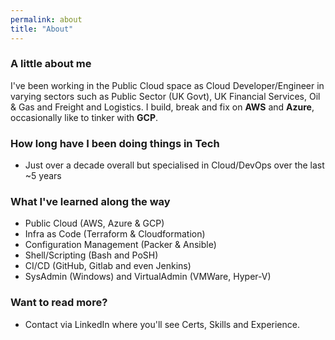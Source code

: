 ```yaml
---
permalink: about
title: "About"
---
```


### A little about me

I've been working in the Public Cloud space as Cloud Developer/Engineer in varying sectors such as Public Sector (UK Govt), UK Financial Services, Oil & Gas and Freight and Logistics.
I build, break and fix on **AWS** and **Azure**, occasionally like to tinker with **GCP**.

### How long have I been doing things in Tech

- Just over a decade overall but specialised in Cloud/DevOps over the last ~5 years

### What I've learned along the way

- Public Cloud (AWS, Azure & GCP)
- Infra as Code (Terraform & Cloudformation)
- Configuration Management (Packer & Ansible)
- Shell/Scripting (Bash and PoSH)
- CI/CD (GitHub, Gitlab and even Jenkins)
- SysAdmin (Windows) and VirtualAdmin (VMWare, Hyper-V)

### Want to read more?

- Contact via LinkedIn where you'll see Certs, Skills and Experience.
